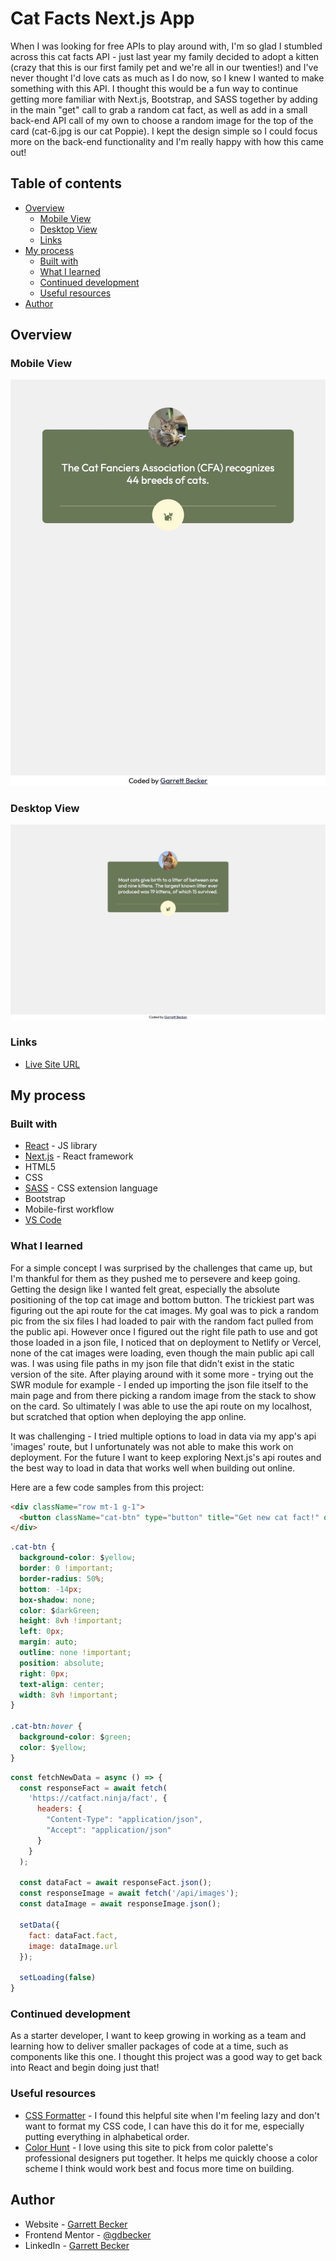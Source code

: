 # Cat Facts Next.js App

When I was looking for free APIs to play around with, I'm so glad I stumbled across this cat facts API - just last year my family decided to adopt a kitten (crazy that this is our first family pet and we're all in our twenties!) and I've never thought I'd love cats as much as I do now, so I knew I wanted to make something with this API. I thought this would be a fun way to continue getting more familiar with Next.js, Bootstrap, and SASS together by adding in the main "get" call to grab a random cat fact, as well as add in a small back-end API call of my own to choose a random image for the top of the card (cat-6.jpg is our cat Poppie). I kept the design simple so I could focus more on the back-end functionality and I'm really happy with how this came out!

## Table of contents

- [Overview](#overview)
  - [Mobile View](#mobile-view)
  - [Desktop View](#desktop-view)
  - [Links](#links)
- [My process](#my-process)
  - [Built with](#built-with)
  - [What I learned](#what-i-learned)
  - [Continued development](#continued-development)
  - [Useful resources](#useful-resources)
- [Author](#author)

## Overview


### Mobile View

![](./cat-facts-mobile.jpg)

### Desktop View

![](./cat-facts-desktop.jpg)

### Links

- [Live Site URL](https://next-js-cat-facts.vercel.app)

## My process

### Built with

- [React](https://reactjs.org/) - JS library
- [Next.js](https://nextjs.org) - React framework
- HTML5
- CSS
- [SASS](https://sass-lang.com) - CSS extension language
- Bootstrap
- Mobile-first workflow
- [VS Code](https://code.visualstudio.com)

### What I learned

For a simple concept I was surprised by the challenges that came up, but I'm thankful for them as they pushed me to persevere and keep going. Getting the design like I wanted felt great, especially the absolute positioning of the top cat image and bottom button. The trickiest part was figuring out the api route for the cat images. My goal was to pick a random pic from the six files I had loaded to pair with the random fact pulled from the public api. However once I figured out the right file path to use and got those loaded in a json file, I noticed that on deployment to Netlify or Vercel, none of the cat images were loading, even though the main public api call was. I was using file paths in my json file that didn't exist in the static version of the site. After playing around with it some more - trying out the SWR module for example - I ended up importing the json file itself to the main page and from there picking a random image from the stack to show on the card. So ultimately I was able to use the api route on my localhost, but scratched that option when deploying the app online.

It was challenging - I tried multiple options to load in data via my app's api 'images' route, but I unfortunately was not able to make this work on deployment. For the future I want to keep exploring Next.js's api routes and the best way to load in data that works well when building out online.

Here are a few code samples from this project:

```html
<div className="row mt-1 g-1">
  <button className="cat-btn" type="button" title="Get new cat fact!" onClick={e => onClick(e)}><FaCat></FaCat></button>
</div>
```

```css
.cat-btn {
  background-color: $yellow;
  border: 0 !important;
  border-radius: 50%;
  bottom: -14px;
  box-shadow: none;
  color: $darkGreen;
  height: 8vh !important;
  left: 0px;
  margin: auto;
  outline: none !important;
  position: absolute;
  right: 0px;
  text-align: center;
  width: 8vh !important;
}

.cat-btn:hover {
  background-color: $green;
  color: $yellow;
}
```

```js
const fetchNewData = async () => {
  const responseFact = await fetch(
    'https://catfact.ninja/fact', {
      headers: {
        "Content-Type": "application/json",
        "Accept": "application/json"
      }
    }
  );  

  const dataFact = await responseFact.json();
  const responseImage = await fetch('/api/images');
  const dataImage = await responseImage.json();

  setData({
    fact: dataFact.fact,
    image: dataImage.url
  });

  setLoading(false)
}
```

### Continued development

As a starter developer, I want to keep growing in working as a team and learning how to deliver smaller packages of code at a time, such as components like this one. I thought this project was a good way to get back into React and begin doing just that!

### Useful resources

- [CSS Formatter](http://www.lonniebest.com/FormatCSS/) - I found this helpful site when I'm feeling lazy and don't want to format my CSS code, I can have this do it for me, especially putting everything in alphabetical order.
- [Color Hunt](https://colorhunt.co) - I love using this site to pick from color palette's professional designers put together. It helps me quickly choose a color scheme I think would work best and focus more time on building.

## Author

- Website - [Garrett Becker]()
- Frontend Mentor - [@gdbecker](https://www.frontendmentor.io/profile/gdbecker)
- LinkedIn - [Garrett Becker](https://www.linkedin.com/in/garrett-becker-923b4a106/)